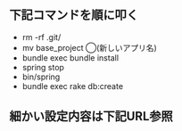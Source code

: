 ## 下記コマンドを順に叩く
- rm -rf .git/
- mv base_project ◯(新しいアプリ名)
- bundle exec bundle install
- spring stop
- bin/spring
- bundle exec rake db:create
## 細かい設定内容は下記URL参照

